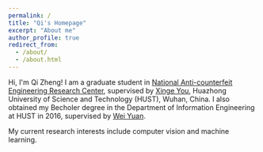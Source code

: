 ```yaml
---
permalink: /
title: "Qi's Homepage"
excerpt: "About me"
author_profile: true
redirect_from: 
  - /about/
  - /about.html
---
```


Hi, I'm Qi Zheng! I am a graduate student in [National Anti-counterfeit Engineering Research Center](http://bmal.hust.edu.cn/sysjs.htm), supervised by [Xinge You](http://bmal.hust.edu.cn/EN.htm), Huazhong University of Science and Technology (HUST), Wuhan, China. I also obtained my Becholer degree in the Department of Information Engineering at HUST in 2016, supervised by [Wei Yuan](http://bmal.hust.edu.cn/info/1005/1057.htm).

My current research interests include computer vision and machine learning.
